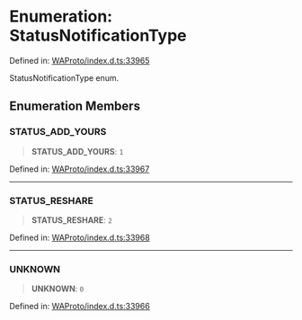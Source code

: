 # Enumeration: StatusNotificationType

Defined in: [WAProto/index.d.ts:33965](https://github.com/Fokusdotid/bail/blob/a029a4f9908cd3806112e8438f5a31dda1376b84/WAProto/index.d.ts#L33965)

StatusNotificationType enum.

## Enumeration Members

### STATUS\_ADD\_YOURS

> **STATUS\_ADD\_YOURS**: `1`

Defined in: [WAProto/index.d.ts:33967](https://github.com/Fokusdotid/bail/blob/a029a4f9908cd3806112e8438f5a31dda1376b84/WAProto/index.d.ts#L33967)

***

### STATUS\_RESHARE

> **STATUS\_RESHARE**: `2`

Defined in: [WAProto/index.d.ts:33968](https://github.com/Fokusdotid/bail/blob/a029a4f9908cd3806112e8438f5a31dda1376b84/WAProto/index.d.ts#L33968)

***

### UNKNOWN

> **UNKNOWN**: `0`

Defined in: [WAProto/index.d.ts:33966](https://github.com/Fokusdotid/bail/blob/a029a4f9908cd3806112e8438f5a31dda1376b84/WAProto/index.d.ts#L33966)
